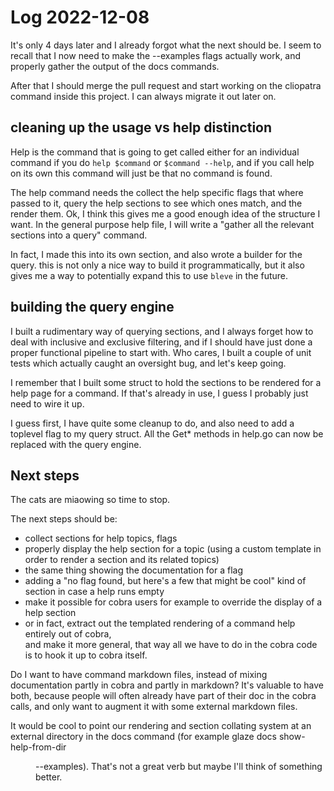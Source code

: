 # Log 2022-12-08

It's only 4 days later and I already forgot what the next should be. 
I seem to recall that I now need to make the --examples flags actually work,
and properly gather the output of the docs commands.

After that I should merge the pull request and start working on the cliopatra command
inside this project. I can always migrate it out later on.

## cleaning up the usage vs help distinction

Help is the command that is going to get called either for an individual command 
if you do `help $command` or `$command --help`, and if you call help on its own
this command will just be that no command is found.

The help command needs the collect the help specific flags that where passed to it,
query the help sections to see which ones match, and the render them. Ok, I think this
gives me a good enough idea of the structure I want. In the general purpose help file, I 
will write a "gather all the relevant sections into a query" command.

In fact, I made this into its own section, and also wrote a builder for the query.
this is not only a nice way to build it programmatically, but it also 
gives me a way to potentially expand this to use `bleve` in the future.

## building the query engine

I built a rudimentary way of querying sections, and I always forget how to deal with inclusive
and exclusive filtering, and if I should have just done a proper functional pipeline 
to start with. Who cares, I built a couple of unit tests which actually caught an oversight
bug, and let's keep going.

I remember that I built some struct to hold the sections to be rendered for a help page
for a command. If that's already in use, I guess I probably just need to wire it up.

I guess first, I have quite some cleanup to do, and also need to add a toplevel flag 
to my query struct. All the Get* methods in help.go can now be replaced with the query engine.

## Next steps

The cats are miaowing so time to stop. 

The next steps should be:
- collect sections for help topics, flags
- properly display the help section for a topic (using a custom template in order to 
render a section and its related topics)
- the same thing showing the documentation for a flag
- adding a "no flag found, but here's a few that might be cool" kind of section in case a help runs empty
- make it possible for cobra users for example to override the display of a help section
- or in fact, extract out the templated rendering of a command help entirely out of cobra,  
  and make it more general, that way all we have to do in the cobra code is to 
  hook it up to cobra itself.

Do I want to have command markdown files, instead of mixing documentation partly in cobra 
and partly in markdown? It's valuable to have both, because people will often already 
have part of their doc in the cobra calls, and only want to augment it with some 
external markdown files.

It would be cool to point our rendering and section collating system at an external directory in the
docs command (for example glaze docs show-help-from-dir <dir> <topic> --examples).
That's not a great verb but maybe I'll think of something better.